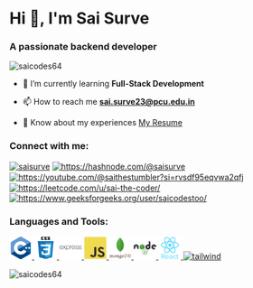 <h1>Hi 👋, I'm Sai Surve</h1>
<h3>A passionate backend developer</h3>

<p align="left"> <img src="https://komarev.com/ghpvc/?username=saicodes64&label=Profile%20views&color=0e75b6&style=flat" alt="saicodes64" /> </p>

- 🌱 I’m currently learning **Full-Stack Development**

- 📫 How to reach me **sai.surve23@pcu.edu.in**

- 📄 Know about my experiences [My Resume](https://docs.google.com/document/d/1zyqB8S0S9z40dpom2csE1M8LHmE0WAPk/)

<h3 align="left">Connect with me:</h3>
<p align="left">
<a href="https://linkedin.com/in/saisurve" target="blank"><img align="center" src="https://raw.githubusercontent.com/rahuldkjain/github-profile-readme-generator/master/src/images/icons/Social/linked-in-alt.svg" alt="saisurve" height="30" width="40" /></a>
<a href="https://hashnode.com/@saisurve" target="blank"><img align="center" src="https://raw.githubusercontent.com/rahuldkjain/github-profile-readme-generator/master/src/images/icons/Social/hashnode.svg" alt="https://hashnode.com/@saisurve" height="30" width="40" /></a>
<a href="https://youtube.com/@saithestumbler?si=rvsdf95eqvwa2qfj" target="blank"><img align="center" src="https://raw.githubusercontent.com/rahuldkjain/github-profile-readme-generator/master/src/images/icons/Social/youtube.svg" alt="https://youtube.com/@saithestumbler?si=rvsdf95eqvwa2qfj" height="30" width="40" /></a>
<a href="https://leetcode.com/u/sai-the-coder/" target="blank"><img align="center" src="https://raw.githubusercontent.com/rahuldkjain/github-profile-readme-generator/master/src/images/icons/Social/leet-code.svg" alt="https://leetcode.com/u/sai-the-coder/" height="30" width="40" /></a>
<a href="https://auth.geeksforgeeks.org/user/saicodestoo/" target="blank"><img align="center" src="https://raw.githubusercontent.com/rahuldkjain/github-profile-readme-generator/master/src/images/icons/Social/geeks-for-geeks.svg" alt="https://www.geeksforgeeks.org/user/saicodestoo/" height="30" width="40" /></a>
</p>

<h3 align="left">Languages and Tools:</h3>
<p align="left"> <a href="https://www.w3schools.com/cpp/" target="_blank" rel="noreferrer"> <img src="https://raw.githubusercontent.com/devicons/devicon/master/icons/cplusplus/cplusplus-original.svg" alt="cplusplus" width="40" height="40"/> </a> <a href="https://www.w3schools.com/css/" target="_blank" rel="noreferrer"> <img src="https://raw.githubusercontent.com/devicons/devicon/master/icons/css3/css3-original-wordmark.svg" alt="css3" width="40" height="40"/> </a> <a href="https://expressjs.com" target="_blank" rel="noreferrer"> <img src="https://raw.githubusercontent.com/devicons/devicon/master/icons/express/express-original-wordmark.svg" alt="express" width="40" height="40"/> </a> <a href="https://developer.mozilla.org/en-US/docs/Web/JavaScript" target="_blank" rel="noreferrer"> <img src="https://raw.githubusercontent.com/devicons/devicon/master/icons/javascript/javascript-original.svg" alt="javascript" width="40" height="40"/> </a> <a href="https://www.mongodb.com/" target="_blank" rel="noreferrer"> <img src="https://raw.githubusercontent.com/devicons/devicon/master/icons/mongodb/mongodb-original-wordmark.svg" alt="mongodb" width="40" height="40"/> </a> <a href="https://nodejs.org" target="_blank" rel="noreferrer"> <img src="https://raw.githubusercontent.com/devicons/devicon/master/icons/nodejs/nodejs-original-wordmark.svg" alt="nodejs" width="40" height="40"/> </a> <a href="https://reactjs.org/" target="_blank" rel="noreferrer"> <img src="https://raw.githubusercontent.com/devicons/devicon/master/icons/react/react-original-wordmark.svg" alt="react" width="40" height="40"/> </a> <a href="https://tailwindcss.com/" target="_blank" rel="noreferrer"> <img src="https://www.vectorlogo.zone/logos/tailwindcss/tailwindcss-icon.svg" alt="tailwind" width="40" height="40"/> </a> </p>

<p><img align="center" src="https://github-readme-streak-stats.herokuapp.com/?user=saicodes64&" alt="saicodes64" /></p>

